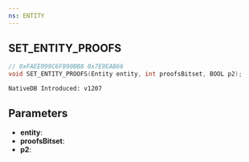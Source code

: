 ```yaml
---
ns: ENTITY
---
```

## SET_ENTITY_PROOFS

```c
// 0xFAEE099C6F890BB8 0x7E9EAB66
void SET_ENTITY_PROOFS(Entity entity, int proofsBitset, BOOL p2);
```

```
NativeDB Introduced: v1207
```

## Parameters
* **entity**:
* **proofsBitset**:
* **p2**:
